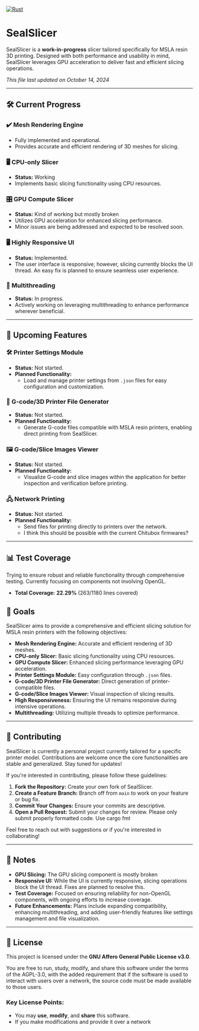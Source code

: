 [![Rust](https://github.com/amicloud/SealSlicer/actions/workflows/rust.yml/badge.svg)](https://github.com/amicloud/SealSlicer/actions/workflows/rust.yml)
# SealSlicer

SealSlicer is a **work-in-progress** slicer tailored specifically for MSLA resin 3D printing. Designed with both performance and usability in mind, SealSlicer leverages GPU acceleration to deliver fast and efficient slicing operations.

*This file last updated on October 14, 2024*

---

## 🛠️ Current Progress

### ✔️ Mesh Rendering Engine

- Fully implemented and operational.
- Provides accurate and efficient rendering of 3D meshes for slicing.

### 🖥️ CPU-only Slicer

- **Status:** Working
- Implements basic slicing functionality using CPU resources.

### 🎛️ GPU Compute Slicer

- **Status:** Kind of working but mostly broken
- Utilizes GPU acceleration for enhanced slicing performance.
- Minor issues are being addressed and expected to be resolved soon.

### 🖥️ Highly Responsive UI

- **Status:** Implemented.
- The user interface is responsive; however, slicing currently blocks the UI thread. An easy fix is planned to ensure seamless user experience.

### 🔄 Multithreading

- **Status:** In progress.
- Actively working on leveraging multithreading to enhance performance wherever beneficial.

---

## 🚀 Upcoming Features

### 🛠️ Printer Settings Module

- **Status:** Not started.
- **Planned Functionality:**
  - Load and manage printer settings from `.json` files for easy configuration and customization.

### 📝 G-code/3D Printer File Generator

- **Status:** Not started.
- **Planned Functionality:**
  - Generate G-code files compatible with MSLA resin printers, enabling direct printing from SealSlicer.

### 🖼️ G-code/Slice Images Viewer

- **Status:** Not started.
- **Planned Functionality:**
  - Visualize G-code and slice images within the application for better inspection and verification before printing.

### 🖧 Network Printing

- **Status:** Not started.
- **Planned Functionality:**
  - Send files for printing directly to printers over the network.
  - I think this should be possible with the current Chitubox firmwares? 

---

## 📊 Test Coverage

Trying to ensure robust and reliable functionality through comprehensive testing. Currently focusing on components not involving OpenGL.

- **Total Coverage:** **22.29%** (263/1180 lines covered)

## 🌟 Goals

SealSlicer aims to provide a comprehensive and efficient slicing solution for MSLA resin printers with the following objectives:

- **Mesh Rendering Engine:** Accurate and efficient rendering of 3D meshes.
- **CPU-only Slicer:** Basic slicing functionality using CPU resources.
- **GPU Compute Slicer:** Enhanced slicing performance leveraging GPU acceleration.
- **Printer Settings Module:** Easy configuration through `.json` files.
- **G-code/3D Printer File Generator:** Direct generation of printer-compatible files.
- **G-code/Slice Images Viewer:** Visual inspection of slicing results.
- **High Responsiveness:** Ensuring the UI remains responsive during intensive operations.
- **Multithreading:** Utilizing multiple threads to optimize performance.

---

## 🤝 Contributing

SealSlicer is currently a personal project currently tailored for a specific printer model. Contributions are welcome once the core functionalities are stable and generalized. Stay tuned for updates!

If you're interested in contributing, please follow these guidelines:

1. **Fork the Repository:** Create your own fork of SealSlicer.
2. **Create a Feature Branch:** Branch off from `main` to work on your feature or bug fix.
3. **Commit Your Changes:** Ensure your commits are descriptive.
4. **Open a Pull Request:** Submit your changes for review. Please only submit properly formatted code. Use cargo fmt

Feel free to reach out with suggestions or if you're interested in collaborating!

---

## 📝 Notes

- **GPU Slicing:** The GPU slicing component is mostly broken
- **Responsive UI:** While the UI is currently responsive, slicing operations block the UI thread. Fixes are planned to resolve this.
- **Test Coverage:** Focused on ensuring reliability for non-OpenGL components, with ongoing efforts to increase coverage.
- **Future Enhancements:** Plans include expanding compatibility, enhancing multithreading, and adding user-friendly features like settings management and file visualization.


---

## 📝 License

This project is licensed under the **GNU Affero General Public License v3.0**.

You are free to run, study, modify, and share this software under the terms of the AGPL-3.0, with the added requirement that if the software is used to interact with users over a network, the source code must be made available to those users.

### Key License Points:
- You may **use**, **modify**, and **share** this software.
- If you make modifications and provide it over a network
